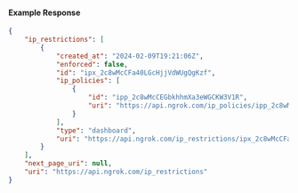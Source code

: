 <!-- Code generated for API Clients. DO NOT EDIT. -->

#### Example Response

```json
{
	"ip_restrictions": [
		{
			"created_at": "2024-02-09T19:21:06Z",
			"enforced": false,
			"id": "ipx_2c8wMcCFa40LGcHjjVdWUgQgKzf",
			"ip_policies": [
				{
					"id": "ipp_2c8wMcCEGbkhhmXa3eWGCKW3V1R",
					"uri": "https://api.ngrok.com/ip_policies/ipp_2c8wMcCEGbkhhmXa3eWGCKW3V1R"
				}
			],
			"type": "dashboard",
			"uri": "https://api.ngrok.com/ip_restrictions/ipx_2c8wMcCFa40LGcHjjVdWUgQgKzf"
		}
	],
	"next_page_uri": null,
	"uri": "https://api.ngrok.com/ip_restrictions"
}
```
